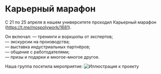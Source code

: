 # Карьерный марафон 

С 21 по 25 апреля в нашем университете проходил Карьерный марафон (https://t.me/mospolywork/1681). 

Он включал:
— тренинги и воркшопы от экспертов;  
— экскурсии на производства;  
— выставка индустриальных партнёров;  
— общение с работодателями;  
— призы и подарки и многое-многое другое.

Наша группа посетила мероприятие:
![Иллюстрация к проекту](https://github.com/jon/coolproject/raw/master/image/image.png)
